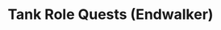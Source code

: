 ---
layout: quest-table
expansion: Role Quests
title: Tank Role Quests (Endwalker)
permalink: /quests/role/endwalker/tank
links:
  previous: /quests/role/shadowbringers/tank
  next: /quests/role/dawntrail/tank
quests:
  - name: Shrouded in Peril
    level: 85
    rowId: 69638
    questId: AktKba101_04102
    genre: Tank Role Quests (Endwalker)
    icon: '71140'
    issuer:
      location: Radz-at-Han
      coords: (7.6, 9.7)
      name: Gridanian delegate
    steps:
      - location: New Gridania
        coords: (9.8, 11.3)
        name: Speak with the blasphemy huntmaster at the Adders' Nest.
      - location: North Shroud
        coords: (19.7, 25.4)
        name: Speak with Aethelmaer at Fallgourd Float.
      - location: North Shroud
        coords: (20.6, 24.9)
        name: Speak with the Fallgourd Hearer.
      - location: North Shroud
        coords: (22.6, 26.1)
        name: Speak with the panicky man.
      - location: North Shroud
        coords: (24.9, 25.1)
        name: Defeat the chigoes.
      - location: North Shroud
        coords: (25.5, 24.9)
        name: Aid the Hyrstmill merchant.
      - location: North Shroud
        coords: (20.6, 24.9)
        name: "Deliver the medicine to Kan\u2013E\u2013Senna."
      - location: New Gridania
        coords: (9.8, 11.3)
        name: Speak with the Keeper of the Entwined Serpents at the Adders' Nest.
    requires:
      - name: At World's End
        level: 85
        rowId: 69954
        questId: AktKmd110_04418
        genre: Endwalker
        icon: '71000'
    partQuestNo: 1
  - name: To Give Voice
    level: 86
    rowId: 69639
    questId: AktKba111_04103
    genre: Tank Role Quests (Endwalker)
    icon: '71140'
    issuer:
      location: New Gridania
      coords: (9.8, 11.3)
      name: Keeper of the Entwined Serpents
    steps:
      - location: South Shroud
        coords: (18.4, 25.9)
        name: "Speak with Kan\u2013E\u2013Senna at Rootslake."
      - location: South Shroud
        coords: (17.6, 27.7)
        name: "Speak with Kan\u2013E\u2013Senna and have her accompany you."
      - location: South Shroud
        coords: (16.7, 28.6)
        name: "Speak with the people of Camp Tranquil while Kan\u2013E\u2013Senna\
          \ is accompanying you."
      - location: South Shroud
        coords: (16.8, 28.3)
        name: "Speak with the Keeper of the Entwined Serpents while Kan\u2013E\u2013\
          Senna is accompanying you."
      - location: South Shroud
        coords: (16.1, 35.0)
        name: Speak with the Wood Wailer sentry at the Lower Paths.
      - location: South Shroud
        coords: (16.2, 35.0)
        name: Defeat the beasts.
      - location: South Shroud
        coords: (16.0, 34.9)
        name: "Speak with Kan\u2013E\u2013Senna."
      - location: New Gridania
        coords: (9.8, 11.3)
        name: Speak with the Keeper of the Entwined Serpents at the Adders' Nest.
    partQuestNo: 2
  - name: A Gift Undone
    level: 87
    rowId: 69640
    questId: AktKba121_04104
    genre: Tank Role Quests (Endwalker)
    icon: '71140'
    issuer:
      location: New Gridania
      coords: (9.8, 11.3)
      name: Keeper of the Entwined Serpents
    steps:
      - location: Central Shroud
        coords: (15.2, 18.6)
        name: Keep lookout at the designated location in Sorrel Haven.
      - location: Central Shroud
        coords: (15.2, 18.6)
        name: Inspect the battered equipment.
      - location: Central Shroud
        coords: (13.3, 18.9)
        name: Keep lookout at the designated locations and slay any beasts that appear.
      - location: Central Shroud
        coords: (15.2, 24.9)
        name: Wait at the designated location.
      - location: New Gridania
        coords: (9.8, 11.3)
        name: Speak with the Keeper of the Entwined Serpents at the Adders' Nest.
    partQuestNo: 3
  - name: A Pact Proven
    level: 88
    rowId: 69641
    questId: AktKba131_04105
    genre: Tank Role Quests (Endwalker)
    icon: '71140'
    issuer:
      location: New Gridania
      coords: (9.8, 11.3)
      name: Keeper of the Entwined Serpents
    steps:
      - location: Old Gridania
        coords: (6.5, 11.2)
        name: Speak with the Keeper of the Entwined Serpents at Stillglade Fane.
      - location: East Shroud
        coords: (15.3, 20.5)
        name: Speak with the moogles at the Bramble Patch.
      - location: East Shroud
        coords: (17.0, 22.7)
        name: Speak with Pukwa Pika.
      - location: East Shroud
        coords: (19.1, 25.3)
        name: Investigate the corruption and slay any monsters that appear.
      - location: East Shroud
        coords: (19.0, 25.2)
        name: Speak with Pukwa Pika.
      - location: New Gridania
        coords: (9.8, 11.3)
        name: Speak with the Keeper of the Entwined Serpents at the Adders' Nest.
    partQuestNo: 4
  - name: Hearts True
    level: 89
    rowId: 69642
    questId: AktKba141_04106
    genre: Tank Role Quests (Endwalker)
    icon: '71140'
    issuer:
      location: New Gridania
      coords: (9.8, 11.3)
      name: Keeper of the Entwined Serpents
    steps:
      - location: Central Shroud
        coords: (28.2, 17.8)
        name: Investigate the corruption at Greentear and slay any monsters that appear.
      - location: Central Shroud
        coords: (28.2, 18.0)
        name: "Speak with Kan\u2013E\u2013Senna."
      - location: South Shroud
        coords: (26.6, 19.3)
        name: Investigate the corruption in Silent Arbor and slay any monsters that
          appear.
      - location: South Shroud
        coords: (26.5, 19.3)
        name: "Speak with Kan\u2013E\u2013Senna."
      - location: North Shroud
        coords: (28.0, 19.5)
        name: "Speak with Kan\u2013E\u2013Senna at Hyrstmill."
      - location: Central Shroud
        coords: (15.2, 25.0)
        name: "Speak with Kan\u2013E\u2013Senna in Everschade."
      - location: New Gridania
        coords: (9.8, 11.3)
        name: Speak with the Keeper of the Entwined Serpents.
    partQuestNo: 5
  - name: A Path Unveiled
    level: 90
    rowId: 69643
    questId: AktKba151_04107
    genre: Tank Role Quests (Endwalker)
    icon: '71140'
    issuer:
      location: New Gridania
      coords: (9.8, 11.3)
      name: Keeper of the Entwined Serpents
    steps:
      - location: Old Gridania
        coords: (11.5, 9.0)
        name: "Speak with Kan\u2013E\u2013Senna near the Leatherworkers' Guild."
      - location: Central Shroud
        coords: (15.2, 25.0)
        name: "Speak with Kan\u2013E\u2013Senna in Everschade."
      - location: Central Shroud
        coords: (15.2, 25.0)
        name: "Speak with Kan\u2013E\u2013Senna."
      - location: Central Shroud
        coords: (15.2, 25.0)
        name: "Speak with Kan\u2013E\u2013Senna."
      - location: Old Gridania
        coords: (8.0, 11.1)
        name: Speak with the silent conjurer at Nophica's Altar.
      - location: Old Gridania
        coords: (8.0, 11.0)
        name: Speak with the Keeper of the Entwined Serpents.
      - location: Radz-at-Han
        coords: (7.6, 9.7)
        name: "Report to the Gridanian delegate in Radz\u2013at\u2013Han."
    soloDuty: null
    unlocks:
      - id: 2961
        name: More than Death
        type: achievement
    partQuestNo: 6


---